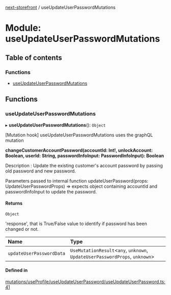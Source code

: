 [next-storefront](../README.md) / useUpdateUserPasswordMutations

# Module: useUpdateUserPasswordMutations

## Table of contents

### Functions

- [useUpdateUserPasswordMutations](useUpdateUserPasswordMutations.md#useupdateuserpasswordmutations)

## Functions

### useUpdateUserPasswordMutations

▸ **useUpdateUserPasswordMutations**(): `Object`

[Mutation hook] useUpdateUserPasswordMutations uses the graphQL mutation

<b>changeCustomerAccountPassword(accountId: Int!, unlockAccount: Boolean, userId: String, passwordInfoInput: PasswordInfoInput): Boolean</b>

Description : Update the existing customer's account password by passing old password and new password.

Parameters passed to internal function updateUserPassword(props: UpdateUserPasswordProps) => expects object containing accountId and passwordInfoInput to update the password.

#### Returns

`Object`

'response', that is True/False value to identify if password has been changed or not.

| Name                     | Type                                                                         |
| :----------------------- | :--------------------------------------------------------------------------- |
| `updateUserPasswordData` | `UseMutationResult`<`any`, `unknown`, `UpdateUserPasswordProps`, `unknown`\> |

#### Defined in

[mutations/useProfile/useUpdateUserPassword/useUpdateUserPassword.ts:41](https://github.com/KiboSoftware/nextjs-storefront/blob/973d553/hooks/mutations/useProfile/useUpdateUserPassword/useUpdateUserPassword.ts#L41)
